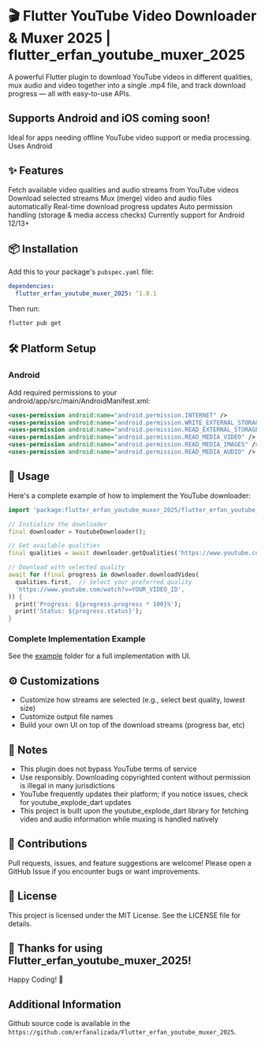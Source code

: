 # 🎬 Flutter YouTube Video Downloader & Muxer 2025 | flutter_erfan_youtube_muxer_2025

A powerful Flutter plugin to download YouTube videos in different qualities, mux audio and video together into a single .mp4 file, and track download progress — all with easy-to-use APIs.

## Supports Android and iOS coming soon!
Ideal for apps needing offline YouTube video support or media processing.
Uses Android 

## ✨ Features

Fetch available video qualities and audio streams from YouTube videos
Download selected streams
Mux (merge) video and audio files automatically
Real-time download progress updates
Auto permission handling (storage & media access checks)
Currently support for Android 12/13+ 

## 📦 Installation

Add this to your package's `pubspec.yaml` file:

```yaml
dependencies:
  flutter_erfan_youtube_muxer_2025: ^1.0.1
```

Then run:

```bash
flutter pub get
```

## 🛠️ Platform Setup

### Android
Add required permissions to your android/app/src/main/AndroidManifest.xml:

```xml
<uses-permission android:name="android.permission.INTERNET" />
<uses-permission android:name="android.permission.WRITE_EXTERNAL_STORAGE" />
<uses-permission android:name="android.permission.READ_EXTERNAL_STORAGE" />
<uses-permission android:name="android.permission.READ_MEDIA_VIDEO" />
<uses-permission android:name="android.permission.READ_MEDIA_IMAGES" />
<uses-permission android:name="android.permission.READ_MEDIA_AUDIO" />
```

## 📱 Usage

Here's a complete example of how to implement the YouTube downloader:

```dart
import 'package:flutter_erfan_youtube_muxer_2025/flutter_erfan_youtube_muxer_2025.dart';

// Initialize the downloader
final downloader = YoutubeDownloader();

// Get available qualities
final qualities = await downloader.getQualities('https://www.youtube.com/watch?v=YOUR_VIDEO_ID');

// Download with selected quality
await for (final progress in downloader.downloadVideo(
  qualities.first,  // Select your preferred quality
  'https://www.youtube.com/watch?v=YOUR_VIDEO_ID',
)) {
  print('Progress: ${progress.progress * 100}%');
  print('Status: ${progress.status}');
}
```

### Complete Implementation Example

See the [example](example/lib/main.dart) folder for a full implementation with UI.

## ⚙️ Customizations

* Customize how streams are selected (e.g., select best quality, lowest size)
* Customize output file names
* Build your own UI on top of the download streams (progress bar, etc)

## 📢 Notes

* This plugin does not bypass YouTube terms of service
* Use responsibly. Downloading copyrighted content without permission is illegal in many jurisdictions
* YouTube frequently updates their platform; if you notice issues, check for youtube_explode_dart updates
* This project is built upon the youtube_explode_dart library for fetching video and audio information while muxing is handled natively

## 🤝 Contributions

Pull requests, issues, and feature suggestions are welcome!
Please open a GitHub Issue if you encounter bugs or want improvements.

## 📝 License

This project is licensed under the MIT License.
See the LICENSE file for details.

## 🌟 Thanks for using Flutter_erfan_youtube_muxer_2025!
Happy Coding! 🚀

## Additional Information

Github source code is available in the `https://github.com/erfanalizada/Flutter_erfan_youtube_muxer_2025`.

